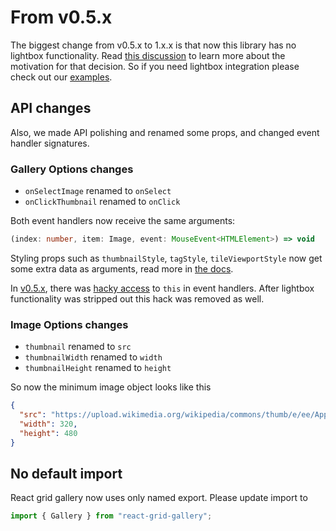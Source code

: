 # From v0.5.x

The biggest change from v0.5.x to 1.x.x is that now this library has no lightbox functionality. 
Read [this discussion](https://github.com/benhowell/react-grid-gallery/discussions/179) to learn more about the motivation for that decision.
So if you need lightbox integration please check out our [examples](https://benhowell.github.io/react-grid-gallery/). 

## API changes
Also, we made API polishing and renamed some props, and changed event handler signatures.

### Gallery Options changes
- `onSelectImage` renamed to `onSelect`
- `onClickThumbnail` renamed to `onClick`

Both event handlers now receive the same arguments:
```ts
(index: number, item: Image, event: MouseEvent<HTMLElement>) => void
```

Styling props such as `thumbnailStyle`, `tagStyle`, `tileViewportStyle` now get some extra data as arguments, read more in [the docs](https://github.com/benhowell/react-grid-gallery#gallery-options).

In [v0.5.x](https://github.com/benhowell/react-grid-gallery/tree/v0.5.6), there was [hacky access](https://github.com/benhowell/react-grid-gallery/tree/v0.5.6#programmers-notes) to `this` in event handlers. 
After lightbox functionality was stripped out this hack was removed as well.

### Image Options changes
- `thumbnail` renamed to `src`
- `thumbnailWidth` renamed to `width`
- `thumbnailHeight` renamed to `height`

So now the minimum image object looks like this

```json
{
  "src": "https://upload.wikimedia.org/wikipedia/commons/thumb/e/ee/Apples.jpg/320px-Apples.jpg",
  "width": 320,
  "height": 480
}
```


## No default import

React grid gallery now uses only named export. Please update import to
```js
import { Gallery } from "react-grid-gallery";
```
